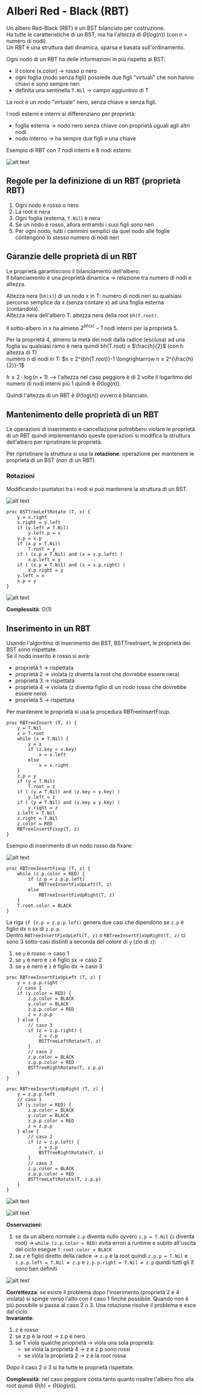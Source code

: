 # Alberi Red - Black (RBT)
Un albero Red-Black (RBT) è un BST bilanciato per costruzione.  
Ha tutte le caratteristiche di un BST, ma ha l'altezza di $\Theta(log(n))$ (con n = numero di nodi).  
Un RBT è una struttura dati dinamica, sparsa e basata sull'ordinamento.

Ogni nodo di un RBT ha delle informazioni in più rispetto ai BST:
- il colore (x.color) -> rosso o nero
- ogni foglia (nodo senza figli) possiede due figli "virtuali" che non hanno chiavi e sono sempre neri
- definita una sentinella `T.Nil` -> campo aggiuntivo di T

La root è un nodo "virtuale" nero, senza chiave e senza figli.  

I nodi esterni e interni si differenziano per proprietà:
- foglia esterna -> nodo nero senza chiave con proprietà uguali agli altri nodi
- nodo interno -> ha sempre due figli e una chiave

Esempio di RBT con 7 nodi interni e 8 nodi esterni:

![alt text](images/10_00.png)

## Regole per la definizione di un RBT (proprietà RBT)
1. Ogni nodo è rosso o nero
2. La root è nera
3. Ogni foglia (esterna, `T.Nil`) è nera
4. Se un nodo è rosso, allora entrambi i suoi figli sono neri
5. Per ogni nodo, tutti i cammini semplici da quel nodo alle foglie contengono lo stesso numero di nodi neri

## Garanzie delle proprietà di un RBT
Le proprietà garantiscono il bilanciamento dell'albero.  
Il bilanciamento è una proprietà dinamica -> relazione tra numero di nodi e altezza.

Altezza nera (`bh(x)`) di un nodo x in T: numero di nodi neri su qualsiasi percorso semplice da x (senza contare x) ad una foglia esterna (contandola).  
Altezza nera dell'albero T: altezza nera della root `bh(T.root)`.

Il sotto-albero in x ha almeno $2^{bh(x)} - 1$ nodi interni per la proprietà 5.

Per la proprietà 4, almeno la metà dei nodi dalla radice (esclusa) ad una foglia su qualsiasi ramo è nera quindi bh(T.root) ≥ $\frac{h}{2}$ (con h altezza di T)  
numero n di nodi in T: $n ≥ 2^{bh(T.root)}-1 \longrightarrow n ≥ 2^{\frac{h}{2}}-1$

$h ≤ 2 \cdot \log(n+1)$ --> l'altezza nel caso peggiore è di 2 volte il logaritmo del numero di nodi interni più 1 quindi è $\Theta(log(n))$.

Quindi l'altezza di un RBT è $\Theta(log(n))$ ovvero è bilanciato.

## Mantenimento delle proprietà di un RBT
Le operazioni di inserimento e cancellazione potrebbero violare le proprietà di un RBT quindi implementando queste operazioni si modifica la struttura dell'albero per ripristinare le proprietà.

Per ripristinare la struttura si usa la **rotazione**: operazione per mantenere le proprietà di un BST (non di un RBT).

### Rotazioni
Modificando i puntatori tra i nodi si può mantenere la struttura di un BST.

![alt text](images/10_01.png)

```pseudocode
proc BSTTreeLeftRotate (T, x) {
    y = x.right
    x.right = y.left
    if (y.left ≠ T.Nil)
        y.left.p = x
    y.p = x.p
    if (x.p = T.Nil)
        T.root = y
    if ( (x.p ≠ T.Nil) and (x = x.p.left) )
        x.p.left = y
    if ( (x.p ≠ T.Nil) and (x = x.p.right) )
        x.p.right = y
    y.left = x
    x.p = y
}
```

![alt text](images/10_02.png)

**Complessità**: O(1)

## Inserimento in un RBT
Usando l'algoritmo di inserimento dei BST, BSTTreeInsert, le proprietà dei BST sono rispettate.  
Se il nodo inserito è rosso si avrà:
- proprietà 1 -> rispettata
- proprietà 2 -> violata (z diventa la root che dovrebbe essere nera)
- proprietà 3 -> rispettata
- proprietà 4 -> violata (z diventa figlio di un nodo rosso che dovrebbe essere nero)
- proprietà 5 -> rispettata

Per mantenere le proprietà si usa la procedura RBTreeInsertFixup.

```pseudocode
proc RBTreeInsert (T, z) {
    y = T.Nil
    x = T.root
    while (x ≠ T.Nil) {
        y = x
        if (z.key < x.key)
            x = x.left
        else
            x = x.right
    }
    z.p = y
    if (y = T.Nil)
        T.root = z
    if ( (y ≠ T.Nil) and (z.key < y.key) )
        y.left = z
    if ( (y ≠ T.Nil) and (z.key ≥ y.key) )
        y.right = z
    z.left = T.Nil
    z.right = T.Nil
    z.color = RED
    RBTreeInsertFixup(T, z)
}
```
Esempio di inserimento di un nodo rosso da fixare:

![alt text](images/10_03.png)

```pseudocode
proc RBTreeInsertFixup (T, z) {
    while (z.p.color = RED) {
        if (z.p = z.p.p.left)
            RBTreeInsertFixUpLeft(T, z)
        else
            RBTreeInsertFixUpRight(T, z)
    }
    T.root.color = BLACK
}
```

La riga `if (z.p = z.p.p.left)` genera due casi che dipendono se `z.p` è figlio dx o sx di `z.p.p`.  
Dentro `RBTreeInsertFixUpLeft(T, z)` o `RBTreeInsertFixUpRight(T, z)` ci sono 3 sotto-casi distinti a seconda del colore di `y` (zio di `z`):
1. se `y` è rosso -> caso 1
2. se `y` è nero e `z` è figlio sx -> caso 2
3. se `y` è nero e `z` è figlio dx -> caso 3

```pseudocode
proc RBTreeInsertFixUpLeft (T, z) {
    y = z.p.p.right
    // caso 1
    if (y.color = RED) {
        z.p.color = BLACK
        y.color = BLACK
        z.p.p.color = RED
        z = z.p.p
    } else {
        // caso 3
        if (z = z.p.right) {
            z = z.p
            BSTTreeLeftRotate(T, z)
        }
        // caso 2
        z.p.color = BLACK
        z.p.p.color = RED
        BSTTreeRightRotate(T, z.p.p)
    }
}

proc RBTreeInsertFixUpRight (T, z) {
    y = z.p.p.left
    // caso 1
    if (y.color = RED) {
        z.p.color = BLACK
        y.color = BLACK
        z.p.p.color = RED
        z = z.p.p
    } else {
        // caso 2
        if (z = z.p.left) {
            z = z.p
            BSTTreeRightRotate(T, z)
        }
        // caso 3
        z.p.color = BLACK
        z.p.p.color = RED
        BSTTreeLeftRotate(T, z.p.p)
    }
}
```

![alt text](images/10_04.png)

![alt text](images/10_05.png)

**Osservazioni:**
1. se da un albero normale `z.p` diventa nullo ovvero `z.p = T.Nil` (`z` diventa root) -> `while (z.p.color = RED)` evita errori a runtime e subito all'uscita del ciclo esegue `T.root.color = BLACK`
2. se `z` è figlio diretto della radice -> `z.p` è la root quindi `z.p.p = T.Nil` e `z.p.p.left = T.Nil ≠ z.p` e `z.p.p.right = T.Nil ≠ z.p` quindi tutti gli if sono ben definiti

![alt text](images/10_06.png)

**Correttezza**: se esiste il problema dopo l'inserimento (proprietà 2 e 4 violata) si spinge verso l'alto con il caso 1 finchè possibile. Quando non è più possibile si passa al caso 2 o 3. Una rotazione risolve il problema e esce dal ciclo.  
**Invariante**:
1. z è rosso
2. se z.p è la root -> z.p è nero
3. se T vìola qualche prioprietà -> vìola una sola proprietà:
    - se vìola la proprietà 4 -> z e z.p sono rossi
    - se vìola la proprietà 2 -> z è la root rossa

Dopo il caso 2 o 3 si ha tutte le proprietà rispettate.

**Complessità**: nel caso peggiore costa tanto quanto risalire l'albero fino alla root quindi $\Theta(h) = \Theta(log(n))$.